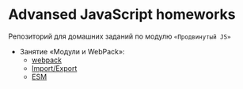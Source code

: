 # Advansed JavaScript homeworks

Репозиторий для домашних заданий по модулю `«Продвинутый JS»`

- Занятие «Модули и WebPack»:
  - [webpack](https://github.com/KoensBerg/advanced-js-homeworks/tree/master/webpack)
  - [Import/Export](https://github.com/KoensBerg/advanced-js-homeworks/tree/master/import-export)
  - [ESM](https://github.com/KoensBerg/advanced-js-homeworks/tree/master/ESM)